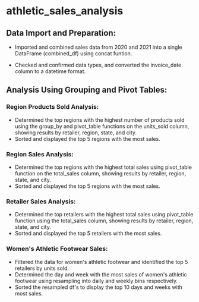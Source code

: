 # athletic_sales_analysis

## Data Import and Preparation:

- Imported and combined sales data from 2020 and 2021 into a single DataFrame (combined_df) using concat funtion.

- Checked and confirmed data types, and converted the invoice_date column to a datetime format.

## Analysis Using Grouping and Pivot Tables:

###           Region Products Sold Analysis:
- Determined the top regions with the highest number of products sold using the group_by and pivot_table functions on the units_sold column, showing results by retailer, region, state, and city.
- Sorted and displayed the top 5 regions with the most sales.


###           Region Sales Analysis:
- Determined the top regions with the highest total sales using pivot_table function on the total_sales column, showing results by retailer, region, state, and city.
- Sorted and displayed the top 5 regions with the most sales.


###           Retailer Sales Analysis:
- Determined the top retailers with the highest total sales using pivot_table function using the total_sales column, showing results by retailer, region, state, and city.
- Sorted and displayed the top 5 retailers with the most sales.


###           Women's Athletic Footwear Sales:
- Filtered the data for women's athletic footwear and identified the top 5 retailers by units sold.
- Determined the day and week with the most sales of women's athletic footwear using resampling into daily and weekly bins respectively.
- Sorted the resampled df's to display the top 10 days and weeks with most sales.


